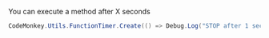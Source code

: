 You can execute a method after X seconds

```C#
CodeMonkey.Utils.FunctionTimer.Create(() => Debug.Log("STOP after 1 sec"), 1f);
```
